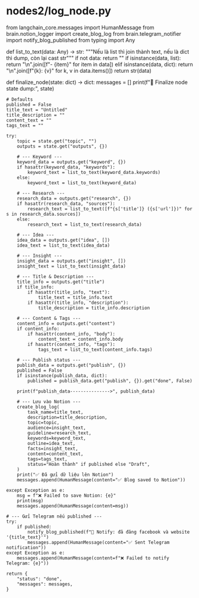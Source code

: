 # nodes2/log_node.py
from langchain_core.messages import HumanMessage
from brain.notion_logger import create_blog_log
from brain.telegram_notifier import notify_blog_published
from typing import Any


def list_to_text(data: Any) -> str:
    """Nếu là list thì join thành text, nếu là dict thì dump, còn lại cast str"""
    if not data:
        return ""
    if isinstance(data, list):
        return "\n".join([f"- {item}" for item in data])
    elif isinstance(data, dict):
        return "\n".join([f"{k}: {v}" for k, v in data.items()])
    return str(data)


def finalize_node(state: dict) -> dict:
    messages = []
    print(f"🔹 Finalize node state dump:", state)

    # Defaults
    published = False
    title_text = "Untitled"
    title_description = ""
    content_text = ""
    tags_text = ""

    try:
        topic = state.get("topic", "")
        outputs = state.get("outputs", {})

        # --- Keyword ---
        keyword_data = outputs.get("keyword", {})
        if hasattr(keyword_data, "keywords"):
            keyword_text = list_to_text(keyword_data.keywords)
        else:
            keyword_text = list_to_text(keyword_data)

        # --- Research ---
        research_data = outputs.get("research", {})
        if hasattr(research_data, "sources"):
            research_text = list_to_text([f"{s['title']} ({s['url']})" for s in research_data.sources])
        else:
            research_text = list_to_text(research_data)

        # --- Idea ---
        idea_data = outputs.get("idea", [])
        idea_text = list_to_text(idea_data)

        # --- Insight ---
        insight_data = outputs.get("insight", [])
        insight_text = list_to_text(insight_data)

        # --- Title & Description ---
        title_info = outputs.get("title")
        if title_info:
            if hasattr(title_info, "text"):
                title_text = title_info.text
            if hasattr(title_info, "description"):
                title_description = title_info.description

        # --- Content & Tags ---
        content_info = outputs.get("content")
        if content_info:
            if hasattr(content_info, "body"):
                content_text = content_info.body
            if hasattr(content_info, "tags"):
                tags_text = list_to_text(content_info.tags)

        # --- Publish status ---
        publish_data = outputs.get("publish", {})
        published = False
        if isinstance(publish_data, dict):
            published = publish_data.get("publish", {}).get("done", False)

        print(f"publish_data--------------->", publish_data)

        # --- Lưu vào Notion ---
        create_blog_log(
            task_name=title_text,
            description=title_description,
            topic=topic,
            audience=insight_text,
            guideline=research_text,
            keywords=keyword_text,
            outline=idea_text,
            facts=insight_text,
            content=content_text,
            tags=tags_text,
            status="Hoàn thành" if published else "Draft",
        )
        print("✅ Đã gửi dữ liệu lên Notion")
        messages.append(HumanMessage(content="✅ Blog saved to Notion"))

    except Exception as e:
        msg = f"❌ Failed to save Notion: {e}"
        print(msg)
        messages.append(HumanMessage(content=msg))

    # --- Gửi Telegram nếu published ---
    try:
        if published:
            notify_blog_published(f"🚀 Notify: đã đăng facebook và website  '{title_text}'")
            messages.append(HumanMessage(content="✅ Sent Telegram notification"))
    except Exception as e:
        messages.append(HumanMessage(content=f"❌ Failed to notify Telegram: {e}"))

    return {
        "status": "done",
        "messages": messages,
    }
